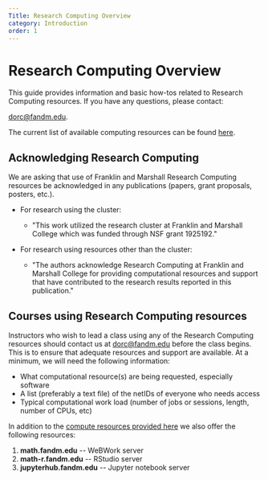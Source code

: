 ```yaml
---
Title: Research Computing Overview
category: Introduction
order: 1
---
```

# Research Computing Overview

This guide provides information and basic how-tos related to Research Computing resources. 
If you have any questions, please contact:

dorc@fandm.edu.

The current list of available computing resources can be found [here](overview/README.md).

## Acknowledging Research Computing

We are asking that use of Franklin and Marshall Research Computing resources be acknowledged in any publications (papers, grant proposals, posters, etc.).

 - For research using the cluster:
   - "This work utilized the research cluster at Franklin and Marshall College which was funded through NSF grant 1925192."

- For research using resources other than the cluster:
  - "The authors acknowledge Research Computing at Franklin and Marshall College for providing computational resources and support that have contributed to the research results reported in this publication."

## Courses using Research Computing resources

Instructors who wish to lead a class using any of the Research Computing resources should contact us at dorc@fandm.edu before the class begins.  This is to ensure that adequate resources and support are available.  At a minimum, we will need the following information:  

- What computational resource(s) are being requested, especially software
- A list (preferably a text file) of the netIDs of everyone who needs access
- Typical computational work load (number of jobs or sessions, length, number of CPUs, etc)

In addition to the [compute resources provided here](overview/README.md) we also offer the following resources:

1. **math.fandm.edu** -- WeBWork server
2. **math-r.fandm.edu** -- RStudio server 
3. **jupyterhub.fandm.edu** -- Jupyter notebook server

